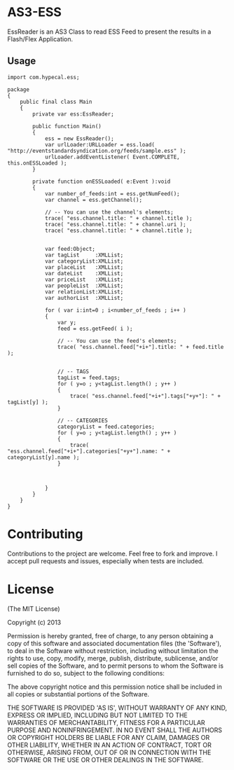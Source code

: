 AS3-ESS
=======

EssReader is an AS3 Class to read ESS Feed to present the results in a Flash/Flex Application.


## Usage

	import com.hypecal.ess;
	
	package 
	{
		public final class Main
		{
			private var ess:EssReader;
			
			public function Main() 
			{
				ess = new EssReader();
				var urlLoader:URLLoader = ess.load( "http://eventstandardsyndication.org/feeds/sample.ess" );
				urlLoader.addEventListener( Event.COMPLETE,	this.onESSLoaded );
			}
			
			private function onESSLoaded( e:Event ):void
			{
				var number_of_feeds:int = ess.getNumFeed();
				var channel = ess.getChannel();
				
				// -- You can use the channel's elements;
				trace( "ess.channel.title: " + channel.title );
				trace( "ess.channel.title: " + channel.uri );
				trace( "ess.channel.title: " + channel.title );
				
				
				var feed:Object;
				var tagList		:XMLList;
				var categoryList:XMLList;
				var placeList	:XMLList;
				var dateList	:XMLList;
				var priceList	:XMLList;
				var peopleList	:XMLList;
				var relationList:XMLList;
				var authorList	:XMLList;
				
				for ( var i:int=0 ; i<number_of_feeds ; i++ )
				{
					var y;
					feed = ess.getFeed( i );
					
					// -- You can use the feed's elements;
					trace( "ess.channel.feed["+i+"].title: " + feed.title );
					
					
					// -- TAGS
					tagList = feed.tags;
					for ( y=o ; y<tagList.length() ; y++ )
					{
						trace( "ess.channel.feed["+i+"].tags["+y+"]: " + tagList[y] );
					}
					
					// -- CATEGORIES
					categoryList = feed.categories;
					for ( y=o ; y<tagList.length() ; y++ )
					{
						trace( "ess.channel.feed["+i+"].categories["+y+"].name: " + categoryList[y].name );
					}
					
					
					
				}
			}
		}
	}






# Contributing

Contributions to the project are welcome. Feel free to fork and improve. I accept pull requests and issues,
especially when tests are included.

# License

(The MIT License)

Copyright (c) 2013

Permission is hereby granted, free of charge, to any person obtaining
a copy of this software and associated documentation files (the
'Software'), to deal in the Software without restriction, including
without limitation the rights to use, copy, modify, merge, publish,
distribute, sublicense, and/or sell copies of the Software, and to
permit persons to whom the Software is furnished to do so, subject to
the following conditions:

The above copyright notice and this permission notice shall be
included in all copies or substantial portions of the Software.

THE SOFTWARE IS PROVIDED 'AS IS', WITHOUT WARRANTY OF ANY KIND,
EXPRESS OR IMPLIED, INCLUDING BUT NOT LIMITED TO THE WARRANTIES OF
MERCHANTABILITY, FITNESS FOR A PARTICULAR PURPOSE AND NONINFRINGEMENT.
IN NO EVENT SHALL THE AUTHORS OR COPYRIGHT HOLDERS BE LIABLE FOR ANY
CLAIM, DAMAGES OR OTHER LIABILITY, WHETHER IN AN ACTION OF CONTRACT,
TORT OR OTHERWISE, ARISING FROM, OUT OF OR IN CONNECTION WITH THE
SOFTWARE OR THE USE OR OTHER DEALINGS IN THE SOFTWARE.